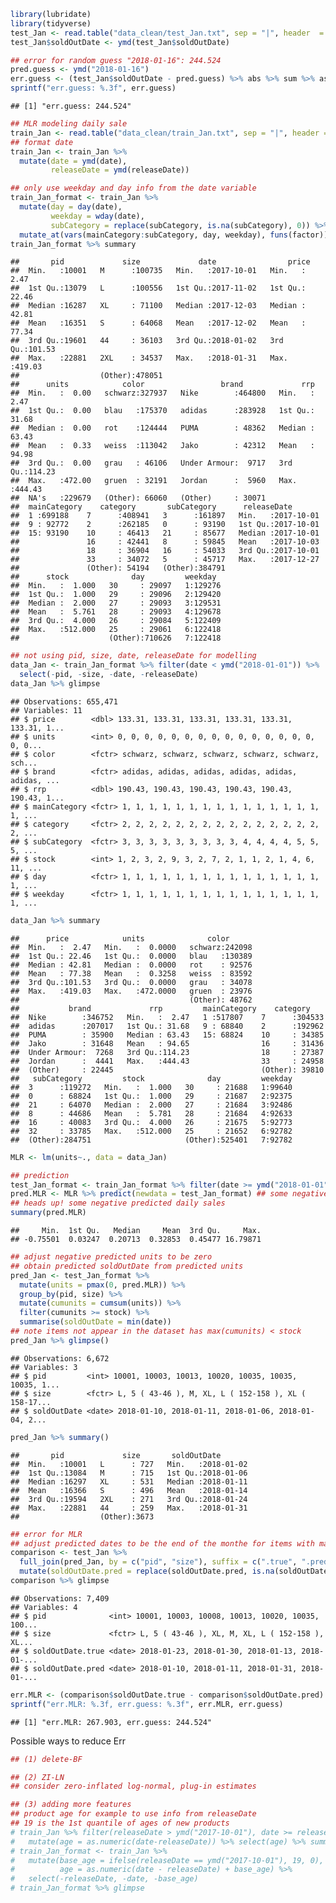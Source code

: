 ``` r
library(lubridate)
library(tidyverse)
test_Jan <- read.table("data_clean/test_Jan.txt", sep = "|", header  = T)
test_Jan$soldOutDate <- ymd(test_Jan$soldOutDate)
```

``` r
## error for random guess "2018-01-16": 244.524
pred.guess <- ymd("2018-01-16")
err.guess <- (test_Jan$soldOutDate - pred.guess) %>% abs %>% sum %>% as.numeric %>% sqrt
sprintf("err.guess: %.3f", err.guess)
```

    ## [1] "err.guess: 244.524"

``` r
## MLR modeling daily sale
train_Jan <- read.table("data_clean/train_Jan.txt", sep = "|", header = T)
## format date
train_Jan <- train_Jan %>% 
  mutate(date = ymd(date),
         releaseDate = ymd(releaseDate))

## only use weekday and day info from the date variable
train_Jan_format <- train_Jan %>%
  mutate(day = day(date),
         weekday = wday(date),
         subCategory = replace(subCategory, is.na(subCategory), 0)) %>%
  mutate_at(vars(mainCategory:subCategory, day, weekday), funs(factor))
train_Jan_format %>% summary
```

    ##       pid             size             date                price       
    ##  Min.   :10001   M      :100735   Min.   :2017-10-01   Min.   :  2.47  
    ##  1st Qu.:13079   L      :100556   1st Qu.:2017-11-02   1st Qu.: 22.46  
    ##  Median :16287   XL     : 71100   Median :2017-12-03   Median : 42.81  
    ##  Mean   :16351   S      : 64068   Mean   :2017-12-02   Mean   : 77.34  
    ##  3rd Qu.:19601   44     : 36103   3rd Qu.:2018-01-02   3rd Qu.:101.53  
    ##  Max.   :22881   2XL    : 34537   Max.   :2018-01-31   Max.   :419.03  
    ##                  (Other):478051                                        
    ##      units            color                 brand             rrp        
    ##  Min.   :  0.00   schwarz:327937   Nike        :464800   Min.   :  2.47  
    ##  1st Qu.:  0.00   blau   :175370   adidas      :283928   1st Qu.: 31.68  
    ##  Median :  0.00   rot    :124444   PUMA        : 48362   Median : 63.43  
    ##  Mean   :  0.33   weiss  :113042   Jako        : 42312   Mean   : 94.98  
    ##  3rd Qu.:  0.00   grau   : 46106   Under Armour:  9717   3rd Qu.:114.23  
    ##  Max.   :472.00   gruen  : 32191   Jordan      :  5960   Max.   :444.43  
    ##  NA's   :229679   (Other): 66060   (Other)     : 30071                   
    ##  mainCategory    category       subCategory      releaseDate        
    ##  1 :699188    7      :408941   3      :161897   Min.   :2017-10-01  
    ##  9 : 92772    2      :262185   0      : 93190   1st Qu.:2017-10-01  
    ##  15: 93190    10     : 46413   21     : 85677   Median :2017-10-01  
    ##               16     : 42441   8      : 59845   Mean   :2017-10-03  
    ##               18     : 36904   16     : 54033   3rd Qu.:2017-10-01  
    ##               33     : 34072   5      : 45717   Max.   :2017-12-27  
    ##               (Other): 54194   (Other):384791                       
    ##      stock              day         weekday   
    ##  Min.   :  1.000   30     : 29097   1:129276  
    ##  1st Qu.:  1.000   29     : 29096   2:129420  
    ##  Median :  2.000   27     : 29093   3:129531  
    ##  Mean   :  5.761   28     : 29093   4:129678  
    ##  3rd Qu.:  4.000   26     : 29084   5:122409  
    ##  Max.   :512.000   25     : 29061   6:122418  
    ##                    (Other):710626   7:122418

``` r
## not using pid, size, date, releaseDate for modelling
data_Jan <- train_Jan_format %>% filter(date < ymd("2018-01-01")) %>%
  select(-pid, -size, -date, -releaseDate)
data_Jan %>% glimpse
```

    ## Observations: 655,471
    ## Variables: 11
    ## $ price        <dbl> 133.31, 133.31, 133.31, 133.31, 133.31, 133.31, 1...
    ## $ units        <int> 0, 0, 0, 0, 0, 0, 0, 0, 0, 0, 0, 0, 0, 0, 0, 0, 0...
    ## $ color        <fctr> schwarz, schwarz, schwarz, schwarz, schwarz, sch...
    ## $ brand        <fctr> adidas, adidas, adidas, adidas, adidas, adidas, ...
    ## $ rrp          <dbl> 190.43, 190.43, 190.43, 190.43, 190.43, 190.43, 1...
    ## $ mainCategory <fctr> 1, 1, 1, 1, 1, 1, 1, 1, 1, 1, 1, 1, 1, 1, 1, 1, ...
    ## $ category     <fctr> 2, 2, 2, 2, 2, 2, 2, 2, 2, 2, 2, 2, 2, 2, 2, 2, ...
    ## $ subCategory  <fctr> 3, 3, 3, 3, 3, 3, 3, 3, 3, 4, 4, 4, 4, 5, 5, 5, ...
    ## $ stock        <int> 1, 2, 3, 2, 9, 3, 2, 7, 2, 1, 1, 2, 1, 4, 6, 11, ...
    ## $ day          <fctr> 1, 1, 1, 1, 1, 1, 1, 1, 1, 1, 1, 1, 1, 1, 1, 1, ...
    ## $ weekday      <fctr> 1, 1, 1, 1, 1, 1, 1, 1, 1, 1, 1, 1, 1, 1, 1, 1, ...

``` r
data_Jan %>% summary
```

    ##      price            units              color       
    ##  Min.   :  2.47   Min.   :  0.0000   schwarz:242098  
    ##  1st Qu.: 22.46   1st Qu.:  0.0000   blau   :130389  
    ##  Median : 42.81   Median :  0.0000   rot    : 92576  
    ##  Mean   : 77.38   Mean   :  0.3258   weiss  : 83592  
    ##  3rd Qu.:101.53   3rd Qu.:  0.0000   grau   : 34078  
    ##  Max.   :419.03   Max.   :472.0000   gruen  : 23976  
    ##                                      (Other): 48762  
    ##           brand             rrp         mainCategory    category     
    ##  Nike        :346752   Min.   :  2.47   1 :517807    7      :304533  
    ##  adidas      :207017   1st Qu.: 31.68   9 : 68840    2      :192962  
    ##  PUMA        : 35900   Median : 63.43   15: 68824    10     : 34385  
    ##  Jako        : 31648   Mean   : 94.65                16     : 31436  
    ##  Under Armour:  7268   3rd Qu.:114.23                18     : 27387  
    ##  Jordan      :  4441   Max.   :444.43                33     : 24958  
    ##  (Other)     : 22445                                 (Other): 39810  
    ##   subCategory         stock              day         weekday  
    ##  3      :119272   Min.   :  1.000   30     : 21688   1:99640  
    ##  0      : 68824   1st Qu.:  1.000   29     : 21687   2:92375  
    ##  21     : 64070   Median :  2.000   27     : 21684   3:92486  
    ##  8      : 44686   Mean   :  5.781   28     : 21684   4:92633  
    ##  16     : 40083   3rd Qu.:  4.000   26     : 21675   5:92773  
    ##  32     : 33785   Max.   :512.000   25     : 21652   6:92782  
    ##  (Other):284751                     (Other):525401   7:92782

``` r
MLR <- lm(units~., data = data_Jan)

## prediction
test_Jan_format <- train_Jan_format %>% filter(date >= ymd("2018-01-01"))
pred.MLR <- MLR %>% predict(newdata = test_Jan_format) ## some negative values
## heads up! some negative predicted daily sales
summary(pred.MLR)
```

    ##     Min.  1st Qu.   Median     Mean  3rd Qu.     Max. 
    ## -0.75501  0.03247  0.20713  0.32853  0.45477 16.79871

``` r
## adjust negative predicted units to be zero
## obtain predicted soldOutDate from predicted units
pred_Jan <- test_Jan_format %>% 
  mutate(units = pmax(0, pred.MLR)) %>% 
  group_by(pid, size) %>%
  mutate(cumunits = cumsum(units)) %>%
  filter(cumunits >= stock) %>%
  summarise(soldOutDate = min(date))
## note items not appear in the dataset has max(cumunits) < stock
pred_Jan %>% glimpse()
```

    ## Observations: 6,672
    ## Variables: 3
    ## $ pid         <int> 10001, 10003, 10013, 10020, 10035, 10035, 10035, 1...
    ## $ size        <fctr> L, 5 ( 43-46 ), M, XL, L ( 152-158 ), XL ( 158-17...
    ## $ soldOutDate <date> 2018-01-10, 2018-01-11, 2018-01-06, 2018-01-04, 2...

``` r
pred_Jan %>% summary()
```

    ##       pid             size       soldOutDate        
    ##  Min.   :10001   L      : 727   Min.   :2018-01-02  
    ##  1st Qu.:13084   M      : 715   1st Qu.:2018-01-06  
    ##  Median :16297   XL     : 531   Median :2018-01-11  
    ##  Mean   :16366   S      : 496   Mean   :2018-01-14  
    ##  3rd Qu.:19594   2XL    : 271   3rd Qu.:2018-01-24  
    ##  Max.   :22881   44     : 259   Max.   :2018-01-31  
    ##                  (Other):3673

``` r
## error for MLR
## adjust predicted dates to be the end of the monthe for items with max(cumunits) < stock
comparison <- test_Jan %>% 
  full_join(pred_Jan, by = c("pid", "size"), suffix = c(".true", ".pred")) %>%
  mutate(soldOutDate.pred = replace(soldOutDate.pred, is.na(soldOutDate.pred), ymd("2018-01-31")))
comparison %>% glimpse
```

    ## Observations: 7,409
    ## Variables: 4
    ## $ pid              <int> 10001, 10003, 10008, 10013, 10020, 10035, 100...
    ## $ size             <fctr> L, 5 ( 43-46 ), XL, M, XL, L ( 152-158 ), XL...
    ## $ soldOutDate.true <date> 2018-01-23, 2018-01-30, 2018-01-13, 2018-01-...
    ## $ soldOutDate.pred <date> 2018-01-10, 2018-01-11, 2018-01-31, 2018-01-...

``` r
err.MLR <- (comparison$soldOutDate.true - comparison$soldOutDate.pred) %>% abs %>% sum %>% as.numeric %>% sqrt
sprintf("err.MLR: %.3f, err.guess: %.3f", err.MLR, err.guess)
```

    ## [1] "err.MLR: 267.903, err.guess: 244.524"

Possible ways to reduce Err

``` r
## (1) delete-BF

## (2) ZI-LN
## consider zero-inflated log-normal, plug-in estimates

## (3) adding more features
## product age for example to use info from releaseDate
## 19 is the 1st quantile of ages of new products
# train_Jan %>% filter(releaseDate > ymd("2017-10-01"), date >= releaseDate) %>% 
#   mutate(age = as.numeric(date-releaseDate)) %>% select(age) %>% summary
# train_Jan_format <- train_Jan %>%
#   mutate(base_age = ifelse(releaseDate == ymd("2017-10-01"), 19, 0),
#          age = as.numeric(date - releaseDate) + base_age) %>%
#   select(-releaseDate, -date, -base_age)
# train_Jan_format %>% glimpse
```

